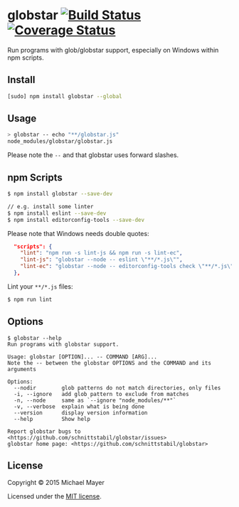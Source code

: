 globstar [![Build Status](https://travis-ci.org/schnittstabil/globstar.svg?branch=master)](https://travis-ci.org/schnittstabil/globstar) [![Coverage Status](https://coveralls.io/repos/schnittstabil/globstar/badge.svg?branch=master)](https://coveralls.io/r/schnittstabil/globstar?branch=master)
========

Run programs with glob/globstar support, especially on Windows within npm scripts.

Install
-------

```sh
[sudo] npm install globstar --global
```

Usage
-----

```sh
> globstar -- echo "**/globstar.js"
node_modules/globstar/globstar.js
```

Please note the `--` and that globstar uses forward slashes.

npm Scripts
-----------

```sh
$ npm install globstar --save-dev

// e.g. install some linter
$ npm install eslint --save-dev
$ npm install editorconfig-tools --save-dev
```

Please note that Windows needs double quotes:

```json
  "scripts": {
    "lint": "npm run -s lint-js && npm run -s lint-ec",
    "lint-js": "globstar --node -- eslint \"**/*.js\"",
    "lint-ec": "globstar --node -- editorconfig-tools check \"**/*.js\""
  },
```

Lint your `**/*.js` files:

```sh
$ npm run lint
```

Options
-------

```
$ globstar --help
Run programs with globstar support.

Usage: globstar [OPTION]... -- COMMAND [ARG]...
Note the -- between the globstar OPTIONS and the COMMAND and its arguments

Options:
  --nodir        glob patterns do not match directories, only files
  -i, --ignore   add glob pattern to exclude from matches
  -n, --node     same as `--ignore "node_modules/**"`
  -v, --verbose  explain what is being done
  --version      display version information
  --help         Show help

Report globstar bugs to <https://github.com/schnittstabil/globstar/issues>
globstar home page: <https://github.com/schnittstabil/globstar>
```

License
-------

Copyright © 2015 Michael Mayer

Licensed under the [MIT license](LICENSE).
